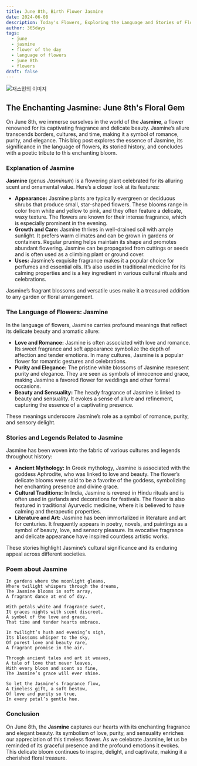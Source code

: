 ```yaml
---
title: June 8th, Birth Flower Jasmine
date: 2024-06-08
description: Today's Flowers, Exploring the Language and Stories of Flowers Jasmine
author: 365days
tags:
  - june
  - jasmine
  - flower of the day
  - language of flowers
  - june 8th
  - flowers
draft: false
---
```


![재스민의 이미지](https://cdn.pixabay.com/photo/2020/06/06/15/48/scent-of-jasmine-5267072_1280.jpg#center)

## The Enchanting Jasmine: June 8th's Floral Gem

On June 8th, we immerse ourselves in the world of the **Jasmine**, a flower renowned for its captivating fragrance and delicate beauty. Jasmine’s allure transcends borders, cultures, and time, making it a symbol of romance, purity, and elegance. This blog post explores the essence of Jasmine, its significance in the language of flowers, its storied history, and concludes with a poetic tribute to this enchanting bloom.

### Explanation of Jasmine

**Jasmine** (genus *Jasminum*) is a flowering plant celebrated for its alluring scent and ornamental value. Here’s a closer look at its features:

- **Appearance:** Jasmine plants are typically evergreen or deciduous shrubs that produce small, star-shaped flowers. These blooms range in color from white and yellow to pink, and they often feature a delicate, waxy texture. The flowers are known for their intense fragrance, which is especially prominent in the evening.
- **Growth and Care:** Jasmine thrives in well-drained soil with ample sunlight. It prefers warm climates and can be grown in gardens or containers. Regular pruning helps maintain its shape and promotes abundant flowering. Jasmine can be propagated from cuttings or seeds and is often used as a climbing plant or ground cover.
- **Uses:** Jasmine’s exquisite fragrance makes it a popular choice for perfumes and essential oils. It’s also used in traditional medicine for its calming properties and is a key ingredient in various cultural rituals and celebrations.

Jasmine’s fragrant blossoms and versatile uses make it a treasured addition to any garden or floral arrangement.

### The Language of Flowers: Jasmine

In the language of flowers, Jasmine carries profound meanings that reflect its delicate beauty and aromatic allure:

- **Love and Romance:** Jasmine is often associated with love and romance. Its sweet fragrance and soft appearance symbolize the depth of affection and tender emotions. In many cultures, Jasmine is a popular flower for romantic gestures and celebrations.
- **Purity and Elegance:** The pristine white blossoms of Jasmine represent purity and elegance. They are seen as symbols of innocence and grace, making Jasmine a favored flower for weddings and other formal occasions.
- **Beauty and Sensuality:** The heady fragrance of Jasmine is linked to beauty and sensuality. It evokes a sense of allure and refinement, capturing the essence of a captivating presence.

These meanings underscore Jasmine’s role as a symbol of romance, purity, and sensory delight.

### Stories and Legends Related to Jasmine

Jasmine has been woven into the fabric of various cultures and legends throughout history:

- **Ancient Mythology:** In Greek mythology, Jasmine is associated with the goddess Aphrodite, who was linked to love and beauty. The flower’s delicate blooms were said to be a favorite of the goddess, symbolizing her enchanting presence and divine grace.
- **Cultural Traditions:** In India, Jasmine is revered in Hindu rituals and is often used in garlands and decorations for festivals. The flower is also featured in traditional Ayurvedic medicine, where it is believed to have calming and therapeutic properties.
- **Literature and Art:** Jasmine has been immortalized in literature and art for centuries. It frequently appears in poetry, novels, and paintings as a symbol of beauty, love, and sensory pleasure. Its evocative fragrance and delicate appearance have inspired countless artistic works.

These stories highlight Jasmine’s cultural significance and its enduring appeal across different societies.

### Poem about Jasmine


	In gardens where the moonlight gleams,
	Where twilight whispers through the dreams,
	The Jasmine blooms in soft array,
	A fragrant dance at end of day.
	
	With petals white and fragrance sweet,
	It graces nights with scent discreet,
	A symbol of the love and grace,
	That time and tender hearts embrace.
	
	In twilight’s hush and evening’s sigh,
	Its blossoms whisper to the sky,
	Of purest love and beauty rare,
	A fragrant promise in the air.
	
	Through ancient tales and art it weaves,
	A tale of love that never leaves,
	With every bloom and scent so fine,
	The Jasmine’s grace will ever shine.
	
	So let the Jasmine’s fragrance flow,
	A timeless gift, a soft bestow,
	Of love and purity so true,
	In every petal’s gentle hue.

### Conclusion

On June 8th, the **Jasmine** captures our hearts with its enchanting fragrance and elegant beauty. Its symbolism of love, purity, and sensuality enriches our appreciation of this timeless flower. As we celebrate Jasmine, let us be reminded of its graceful presence and the profound emotions it evokes. This delicate bloom continues to inspire, delight, and captivate, making it a cherished floral treasure.